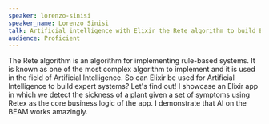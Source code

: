 ```yaml
---
speaker: lorenzo-sinisi
speaker_name: Lorenzo Sinisi
talk: Artificial intelligence with Elixir the Rete algorithm to build Expert Systems
audience: Proficient
---
```


<p>The Rete algorithm is an algorithm for implementing rule-based systems. It is known as one of the most complex algorithm to implement and it is used in the field of Artificial Intelligence. 
So can Elixir be used for Artificial Intelligence to build expert systems? Let's find out!
I showcase an Elixir app in which we detect the sickness of a plant given a set of symptoms using Retex as the core business logic of the app. I demonstrate that AI on the BEAM works amazingly.</p>

